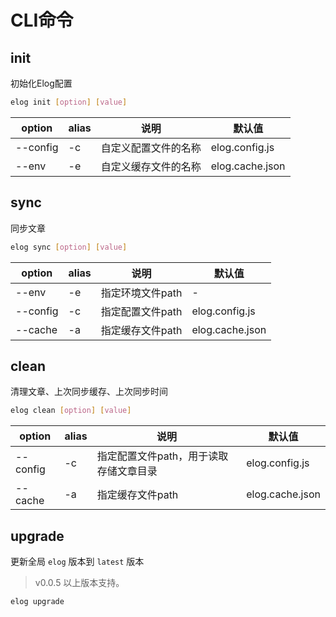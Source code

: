 
# CLI命令

## init
初始化Elog配置
```bash
elog init [option] [value]
```
| option | alias | 说明 | 默认值 |
| --- | --- | --- | --- |
| --config | -c | 自定义配置文件的名称 | elog.config.js |
| --env | -e | 自定义缓存文件的名称 | elog.cache.json |


## sync
同步文章
```bash
elog sync [option] [value]
```
| option | alias | 说明 | 默认值 |
| --- | --- | --- | --- |
| --env | -e | 指定环境文件path | - |
| --config | -c | 指定配置文件path | elog.config.js |
| --cache | -a | 指定缓存文件path | elog.cache.json |


## clean
清理文章、上次同步缓存、上次同步时间
```bash
elog clean [option] [value]
```
| option | alias | 说明 | 默认值 |
| --- | --- | --- | --- |
| --config | -c | 指定配置文件path，用于读取存储文章目录 | elog.config.js |
| --cache | -a | 指定缓存文件path | elog.cache.json |


## upgrade
更新全局 `elog` 版本到 `latest` 版本
> v0.0.5 以上版本支持。

```bash
elog upgrade
```
